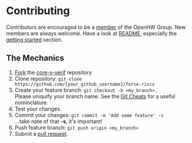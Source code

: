 # Contributing
Contributors are encouraged to be a [member](https://www.openhwgroup.org/membership/) of the OpenHW Group.  New members are always welcome.  Have a look at [README](https://github.com/openhwgroup/core-v-verif/blob/master/README.md), especially the [getting started](https://github.com/openhwgroup/core-v-verif#getting-started) section.

## The Mechanics
1. [Fork](https://help.github.com/articles/fork-a-repo/) the [core-v-verif](https://github.com/openhwgroup/core-v-verif) repository
2. Clone repository: `git clone https://github.com/[your_github_username]/force-riscv`
3. Create your feature branch: `git checkout -b <my_branch>.`<br> Please uniquify your branch name.  See the [Git Cheats](https://github.com/openhwgroup/core-v-verif/blob/master/GitCheats.md) for a useful nominclature.
4. Test your changes.
5. Commit your changes: `git commit -m 'Add some feature' -s`<br>...take note of that **-s**, it's important!
6. Push feature branch: `git push origin <my_branch>`
7. Submit a [pull request](https://help.github.com/en/github/collaborating-with-issues-and-pull-requests/creating-a-pull-request-from-a-fork).
